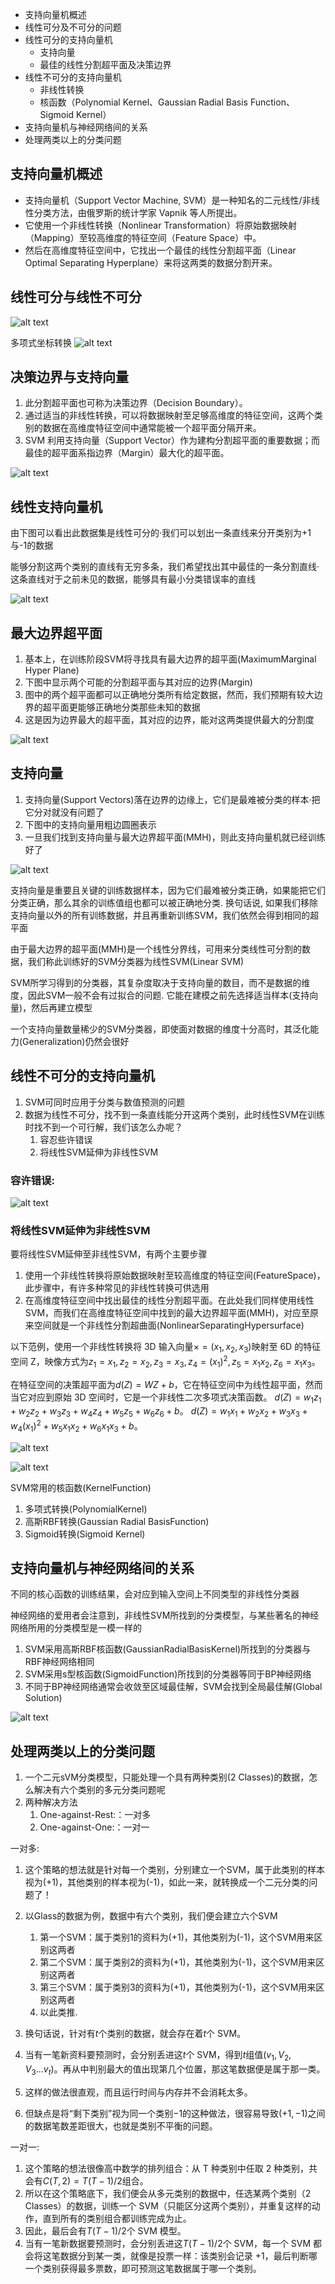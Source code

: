 - 支持向量机概述
- 线性可分及不可分的问题
- 线性可分的支持向量机
    - 支持向量
    - 最佳的线性分割超平面及决策边界
- 线性不可分的支持向量机
    - 非线性转换
    - 核函数（Polynomial Kernel、Gaussian Radial Basis Function、Sigmoid Kernel）
- 支持向量机与神经网络间的关系
- 处理两类以上的分类问题


## 支持向量机概述

- 支持向量机（Support Vector Machine, SVM）是一种知名的二元线性/非线性分类方法，由俄罗斯的统计学家 Vapnik 等人所提出。
- 它使用一个非线性转换（Nonlinear Transformation）将原始数据映射（Mapping）至较高维度的特征空间（Feature Space）中。
- 然后在高维度特征空间中，它找出一个最佳的线性分割超平面（Linear Optimal Separating Hyperplane）来将这两类的数据分割开来。


## 线性可分与线性不可分


![alt text](4_4支持向量机/线性可分与线性不可分.png)


多项式坐标转换
![alt text](4_4支持向量机/线性可分与线性不可分2.png)


## 决策边界与支持向量

1. 此分割超平面也可称为决策边界（Decision Boundary）。
1. 通过适当的非线性转换，可以将数据映射至足够高维度的特征空间，这两个类别的数据在高维度特征空间中通常能被一个超平面分隔开来。
1. SVM 利用支持向量（Support Vector）作为建构分割超平面的重要数据；而最佳的超平面系指边界（Margin）最大化的超平面。

![alt text](4_4支持向量机/支持向量与决策边界.png)



## 线性支持向量机

由下图可以看出此数据集是线性可分的·我们可以划出一条直线来分开类别为+1与-1的数据

能够分割这两个类别的直线有无穷多条，我们希望找出其中最佳的一条分割直线·这条直线对于之前未见的数据，能够具有最小分类错误率的直线

![alt text](4_4支持向量机/最佳决策分割线.png)



## 最大边界超平面
1. 基本上，在训练阶段SVM将寻找具有最大边界的超平面(MaximumMarginal Hyper Plane)
2. 下图中显示两个可能的分割超平面与其对应的边界(Margin)
3. 图中的两个超平面都可以正确地分类所有给定数据，然而，我们预期有较大边界的超平面更能够正确地分类那些未知的数据
4. 这是因为边界最大的超平面，其对应的边界，能对这两类提供最大的分割度


![alt text](4_4支持向量机/最大边界超平面.png)



## 支持向量

1. 支持向量(Support Vectors)落在边界的边缘上，它们是最难被分类的样本·把它分对就没有问题了
1. 下图中的支持向量用粗边圆圈表示
1. 一旦我们找到支持向量与最大边界超平面(MMH)，则此支持向量机就已经训练好了

![alt text](4_4支持向量机/支持向量.png)


支持向量是重要且关键的训练数据样本，因为它们最难被分类正确，如果能把它们分类正确，那么其余的训练值组也都可以被正确地分类. 换句话说, 如果我们移除支持向量以外的所有训练数据，并且再重新训练SVM，我们依然会得到相同的超平面

由于最大边界的超平面(MMH)是一个线性分界线，可用来分类线性可分割的数据，我们称此训练好的SVM分类器为线性SVM(Linear SVM)

SVM所学习得到的分类器，其复杂度取决于支持向量的数目，而不是数据的维度，因此SVM一般不会有过拟合的问题. 它能在建模之前先选择适当样本(支持向量)，然后再建立模型

一个支持向量数量稀少的SVM分类器，即使面对数据的维度十分高时，其泛化能力(Generalization)仍然会很好


## 线性不可分的支持向量机


1. SVM可同时应用于分类与数值预测的问题
2. 数据为线性不可分，找不到一条直线能分开这两个类别，此时线性SVM在训练时找不到一个可行解，我们该怎么办呢？
    1. 容忍些许错误
    2. 将线性SVM延伸为非线性SVM

### 容许错误:

![alt text](4_4支持向量机/容许错误.png)




### 将线性SVM延伸为非线性SVM

要将线性SVM延伸至非线性SVM，有两个主要步骤

1. 使用一个非线性转换将原始数据映射至较高维度的特征空间(FeatureSpace)，此步骤中，有许多种常见的非线性转换可供选用
2. 在高维度特征空间中找出最佳的线性分割超平面。在此处我们同样使用线性SVM，而我们在高维度特征空间中找到的最大边界超平面(MMH)，对应至原来空间就是一个非线性分割超曲面(NonlinearSeparatingHypersurface)


以下范例，使用一个非线性转换将 3D 输入向量$×=(x_1,x_2,x_3)$映射至 6D 的特征空间 Z，映像方式为$z_1 = x_1,z_2 = x_2,z_3 = x_3,z_4=(x_1)^2,z_5 = x_1x_2,z_6 = x_1x_3$。

在特征空间的决策超平面为$d(Z)=WZ + b$，它在特征空间中为线性超平面，然而当它对应到原始 3D 空间时，它是一个非线性二次多项式决策函数。
$d(Z)=w_1z_1 + w_2z_2 + w_3z_3 + w_4z_4 + w_5z_5 + w_6z_6 + b$。
$d(Z)=w_1x_1 + w_2x_2 + w_3x_3 + w_4(x_1)^2 + w_5x_1x_2 + w_6x_1x_3 + b$。

![alt text](4_4支持向量机/非线性转换1.png)


![alt text](4_4支持向量机/非线性转换2.png)

SVM常用的核函数(KernelFunction)
1. 多项式转换(PolynomialKernel)
1. 高斯RBF转换(Gaussian Radial BasisFunction)
1. Sigmoid转换(Sigmoid Kernel)



## 支持向量机与神经网络间的关系

不同的核心函数的训练结果，会对应到输入空间上不同类型的非线性分类器




神经网络的爱用者会注意到，非线性SVM所找到的分类模型，与某些著名的神经网络所用的分类模型是一模一样的
1. SVM采用高斯RBF核函数(GaussianRadialBasisKernel)所找到的分类器与RBF神经网络相同
2. SVM采用s型核函数(SigmoidFunction)所找到的分类器等同于BP神经网络
3. 不同于BP神经网络通常会收敛至区域最佳解，SVM会找到全局最佳解(Global Solution)


![alt text](4_4支持向量机/支持向量机与其他算法的关系.png)



## 处理两类以上的分类问题
1. 一个二元sVM分类模型，只能处理一个具有两种类别(2 Classes)的数据，怎么解决有六个类别的多元分类问题呢
1. 两种解决方法
    1. One-against-Rest:：一对多
    2. One-against-One:：一对一


一对多:

1. 这个策略的想法就是针对每一个类别，分别建立一个SVM，属于此类别的样本视为(+1)，其他类别的样本视为(-1)，如此一来，就转换成一个二元分类的问题了！

2. 以Glass的数据为例，数据中有六个类别，我们便会建立六个SVM

    1. 第一个SVM：属于类别1的资料为(+1)，其他类别为(-1)，这个SVM用来区别这两者
    1. 第二个SVM：属于类别2的资料为(+1)，其他类别为(-1)，这个SVM用来区别这两者
    1. 第三个SVM：属于类别3的资料为(+1)，其他类别为(-1)，这个SVM用来区别这两者
    1. 以此类推.


1. 换句话说，针对有$t$个类别的数据，就会存在着$t$个 SVM。
2. 当有一笔新资料要预测时，会分别丢进这$t$个 SVM，得到$t$组值$(v_1,V_2,V_3...v_t)$。再从中判别最大的值出现第几个位置，那这笔数据便是属于那一类。
3. 这样的做法很直观，而且运行时间与内存并不会消耗太多。
4. 但缺点是将“剩下类别”视为同一个类别$-1$的这种做法，很容易导致$(+1,-1)$之间的数据笔数差距很大，也就是类别不平衡的问题。


一对一:


1. 这个策略的想法很像高中数学的排列组合：从 T 种类别中任取 2 种类别，共会有$C(T,2)=T(T - 1)/2$组合。
2. 所以在这个策略底下，我们便会从多元类别的数据中，任选某两个类别（2 Classes）的数据，训练一个 SVM（只能区分这两个类别），并重复这样的动作，直到所有的类别组合都训练完成为止。
3. 因此，最后会有$T(T - 1)/2$个 SVM 模型。
4. 当有一笔新数据要预测时，会分别丢进这$T(T - 1)/2$个 SVM，每一个 SVM 都会将这笔数据分到某一类，就像是投票一样：该类别会记录 +1，最后判断哪一个类别获得最多票数，即可预测这笔数据属于哪一个类别。









































































































































